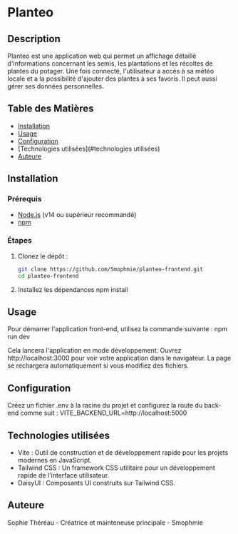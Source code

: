 # Planteo
## Description

Planteo est une application web qui permet un affichage détaillé d'informations concernant les semis, les plantations et les récoltes de plantes du potager. Une fois connecté, l'utilisateur a accès à sa météo locale et a la possibilité d'ajouter des plantes à ses favoris. Il peut aussi gérer ses données personnelles.

## Table des Matières

- [Installation](#installation)
- [Usage](#usage)
- [Configuration](#configuration)
- [Technologies utilisées](#technologies utilisées)
- [Auteure](#auteure)

## Installation

### Prérequis

- [Node.js](https://nodejs.org/) (v14 ou supérieur recommandé)
- [npm](https://www.npmjs.com/)

### Étapes

1. Clonez le dépôt :
   ```bash
   git clone https://github.com/Smophmie/planteo-frontend.git
   cd planteo-frontend

2. Installez les dépendances
    npm install


## Usage

Pour démarrer l'application front-end, utilisez la commande suivante :
    npm run dev

Cela lancera l'application en mode développement. Ouvrez http://localhost:3000 pour voir votre application dans le navigateur. La page se rechargera automatiquement si vous modifiez des fichiers.

## Configuration

Créez un fichier .env à la racine du projet et configurez la route du back-end comme suit :
VITE_BACKEND_URL=http://localhost:5000

## Technologies utilisées

- Vite : Outil de construction et de développement rapide pour les projets modernes en JavaScript.
- Tailwind CSS : Un framework CSS utilitaire pour un développement rapide de l'interface utilisateur.
- DaisyUI : Composants UI construits sur Tailwind CSS.

## Auteure

Sophie Théréau - Créatrice et mainteneuse principale - Smophmie